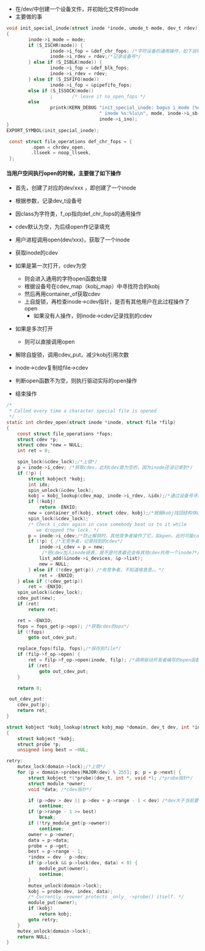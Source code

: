 - 在/dev/中创建一个设备文件，并初始化文件的inode
- 主要做的事

```c
void init_special_inode(struct inode *inode, umode_t mode, dev_t rdev)
{
        inode->i_mode = mode;
        if (S_ISCHR(mode)) {
                inode->i_fop = &def_chr_fops; /*字符设备的通用操作，如下说明*/
                inode->i_rdev = rdev;/*记录设备号*/
        } else if (S_ISBLK(mode)) {
                inode->i_fop = &def_blk_fops;
                inode->i_rdev = rdev;
        } else if (S_ISFIFO(mode))
                inode->i_fop = &pipefifo_fops;
        else if (S_ISSOCK(mode))
                ;       /* leave it no_open_fops */
        else
                printk(KERN_DEBUG "init_special_inode: bogus i_mode (%o) for"
                                  " inode %s:%lu\n", mode, inode->i_sb->s_id,
                                  inode->i_ino);
}
EXPORT_SYMBOL(init_special_inode);
```

```C
 const struct file_operations def_chr_fops = {
         .open = chrdev_open,
         .llseek = noop_llseek,
 };
```
#### 当用户空间执行open的时候，主要做了如下操作
- 首先，创建了对应的dev/xxx ，即创建了一个inode

- 根据参数，记录dev_t设备号

- 因class为字符类，f_op指向def_chr_fops的通用操作

- cdev默认为空，为后续open作记录填充

  

- 用户进程调用open(dev/xxx)，获取了一个inode

- 获取inode的cdev

- 如果是第一次打开，cdev为空

  - 则会进入通用的字符open函数处理
  - 根据设备号在cdev_map（kobj_map）中寻找符合的kobj
  - 然后再用container_of获取cdev
  - 上自旋锁，再检查inode->cdev指针，是否有其他用户在此过程操作了open
    - 如果没有人操作，则inode->cdev记录找到的cdev
  
- 如果是多次打开

  - 则可以直接调用open

- 解除自旋锁，调用cdev_put，减少kobj引用次数

- inode->cdev复制给file->cdev

- 判断open函数不为空，则执行驱动实际的open操作

- 结束操作


```C
/*
 * Called every time a character special file is opened
 */
static int chrdev_open(struct inode *inode, struct file *filp)
{
	const struct file_operations *fops;
	struct cdev *p;
	struct cdev *new = NULL;
	int ret = 0;

	spin_lock(&cdev_lock);/*上锁*/
	p = inode->i_cdev; /*获取cdev，此时cdev是为空的，因为inode还没记录到*/
	if (!p) {
		struct kobject *kobj;
		int idx;
		spin_unlock(&cdev_lock);
		kobj = kobj_lookup(cdev_map, inode->i_rdev, &idx);/*通过设备号寻找对应的kobj*/
		if (!kobj)
			return -ENXIO;
		new = container_of(kobj, struct cdev, kobj);/*根据kobj找回结构体cdev*/
		spin_lock(&cdev_lock);
		/* Check i_cdev again in case somebody beat us to it while
		   we dropped the lock. */
		p = inode->i_cdev;/*防止解锁时，其他竞争者操作了它，如open，此时可能cdev已经被记录了*/
		if (!p) { /*无竞争者，记录找到的cdev*/
			inode->i_cdev = p = new;
             /*把cdev加入inode链表，是不是代表着还会有其他cdev共用一个inode?*/
			list_add(&inode->i_devices, &p->list);
			new = NULL;
		} else if (!cdev_get(p)) /*有竞争者，不知道啥意思。。*/
			ret = -ENXIO;
	} else if (!cdev_get(p))
		ret = -ENXIO;
	spin_unlock(&cdev_lock);
	cdev_put(new);
	if (ret)
		return ret;

	ret = -ENXIO;
	fops = fops_get(p->ops); /*获取cdev的ops*/
	if (!fops)
		goto out_cdev_put;

	replace_fops(filp, fops);/*保存到file*/
	if (filp->f_op->open) {
		ret = filp->f_op->open(inode, filp); /*调用驱动开发者编写的open函数*/
		if (ret)
			goto out_cdev_put;
	}

	return 0;

 out_cdev_put:
	cdev_put(p);
	return ret;
}
```

```C
struct kobject *kobj_lookup(struct kobj_map *domain, dev_t dev, int *index)
{
	struct kobject *kobj;
	struct probe *p;
	unsigned long best = ~0UL;

retry:
	mutex_lock(domain->lock);/*上锁*/
	for (p = domain->probes[MAJOR(dev) % 255]; p; p = p->next) {
		struct kobject *(*probe)(dev_t, int *, void *); /*probe指针*/
		struct module *owner;  
		void *data; /*cdev指针*/

		if (p->dev > dev || p->dev + p->range - 1 < dev) /*dev大于当前要找的，继续遍历*/
			continue;
		if (p->range - 1 >= best)
			break;
		if (!try_module_get(p->owner))
			continue;
		owner = p->owner;
		data = p->data;
		probe = p->get;
		best = p->range - 1;
		*index = dev - p->dev;
		if (p->lock && p->lock(dev, data) < 0) {
			module_put(owner);
			continue;
		}
		mutex_unlock(domain->lock);
		kobj = probe(dev, index, data);
		/* Currently ->owner protects _only_ ->probe() itself. */
		module_put(owner);
		if (kobj)
			return kobj;
		goto retry;
	}
	mutex_unlock(domain->lock);
	return NULL;
}
```

